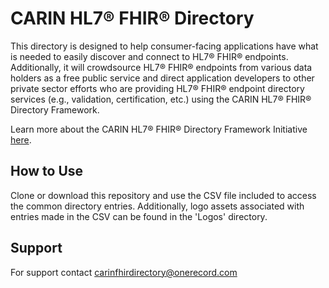 # CARIN HL7&reg; FHIR&reg; Directory

This directory is designed to help consumer-facing applications have what is needed to easily discover and connect to HL7® FHIR® endpoints. Additionally, it will crowdsource HL7® FHIR® endpoints from various data holders as a free public service and direct application developers to other private sector efforts who are providing HL7® FHIR® endpoint directory services (e.g., validation, certification, etc.) using the CARIN HL7® FHIR® Directory Framework.

Learn more about the CARIN HL7® FHIR® Directory Framework Initiative [here](https://carinfhirdirectory.com/learn/).

## How to Use
Clone or download this repository and use the CSV file included to access the common directory entries. Additionally, logo assets associated with entries made in the CSV can be found in the 'Logos' directory.

## Support
For support contact [carinfhirdirectory@onerecord.com](mailto:carinfhirdirectory@onerecord.com)
